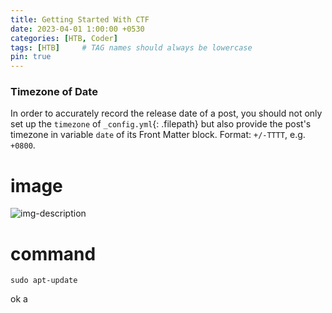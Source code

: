 ```yaml
---
title: Getting Started With CTF
date: 2023-04-01 1:00:00 +0530
categories: [HTB, Coder]
tags: [HTB]     # TAG names should always be lowercase
pin: true
---
```


### Timezone of Date

In order to accurately record the release date of a post, you should not only set up the `timezone` of `_config.yml`{: .filepath} but also provide the post's timezone in variable `date` of its Front Matter block. Format: `+/-TTTT`, e.g. `+0800`.

# image

![img-description](https://i.imgur.com/fCJLXyR.png)

# command

```shell
sudo apt-update
```
ok a